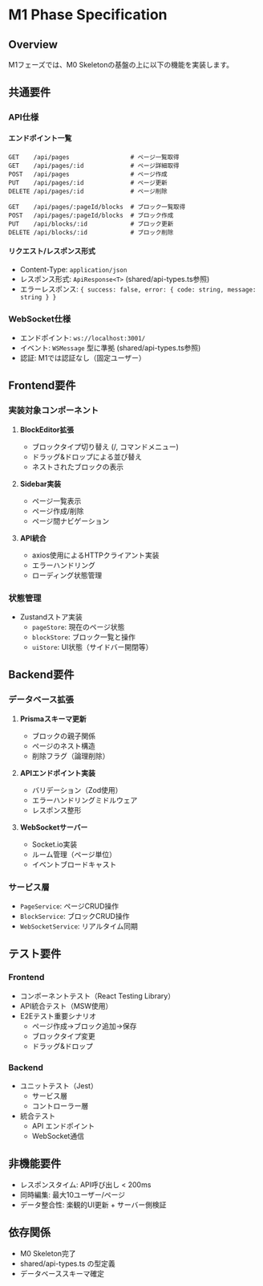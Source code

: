 # M1 Phase Specification

## Overview
M1フェーズでは、M0 Skeletonの基盤の上に以下の機能を実装します。

## 共通要件

### API仕様
#### エンドポイント一覧
```
GET    /api/pages                 # ページ一覧取得
GET    /api/pages/:id             # ページ詳細取得
POST   /api/pages                 # ページ作成
PUT    /api/pages/:id             # ページ更新
DELETE /api/pages/:id             # ページ削除

GET    /api/pages/:pageId/blocks  # ブロック一覧取得
POST   /api/pages/:pageId/blocks  # ブロック作成
PUT    /api/blocks/:id            # ブロック更新
DELETE /api/blocks/:id            # ブロック削除
```

#### リクエスト/レスポンス形式
- Content-Type: `application/json`
- レスポンス形式: `ApiResponse<T>` (shared/api-types.ts参照)
- エラーレスポンス: `{ success: false, error: { code: string, message: string } }`

### WebSocket仕様
- エンドポイント: `ws://localhost:3001/`
- イベント: `WSMessage` 型に準拠 (shared/api-types.ts参照)
- 認証: M1では認証なし（固定ユーザー）

## Frontend要件

### 実装対象コンポーネント
1. **BlockEditor拡張**
   - ブロックタイプ切り替え (/, コマンドメニュー)
   - ドラッグ&ドロップによる並び替え
   - ネストされたブロックの表示

2. **Sidebar実装**
   - ページ一覧表示
   - ページ作成/削除
   - ページ間ナビゲーション

3. **API統合**
   - axios使用によるHTTPクライアント実装
   - エラーハンドリング
   - ローディング状態管理

### 状態管理
- Zustandストア実装
  - `pageStore`: 現在のページ状態
  - `blockStore`: ブロック一覧と操作
  - `uiStore`: UI状態（サイドバー開閉等）

## Backend要件

### データベース拡張
1. **Prismaスキーマ更新**
   - ブロックの親子関係
   - ページのネスト構造
   - 削除フラグ（論理削除）

2. **APIエンドポイント実装**
   - バリデーション（Zod使用）
   - エラーハンドリングミドルウェア
   - レスポンス整形

3. **WebSocketサーバー**
   - Socket.io実装
   - ルーム管理（ページ単位）
   - イベントブロードキャスト

### サービス層
- `PageService`: ページCRUD操作
- `BlockService`: ブロックCRUD操作
- `WebSocketService`: リアルタイム同期

## テスト要件

### Frontend
- コンポーネントテスト（React Testing Library）
- API統合テスト（MSW使用）
- E2Eテスト重要シナリオ
  - ページ作成→ブロック追加→保存
  - ブロックタイプ変更
  - ドラッグ&ドロップ

### Backend
- ユニットテスト（Jest）
  - サービス層
  - コントローラー層
- 統合テスト
  - API エンドポイント
  - WebSocket通信

## 非機能要件
- レスポンスタイム: API呼び出し < 200ms
- 同時編集: 最大10ユーザー/ページ
- データ整合性: 楽観的UI更新 + サーバー側検証

## 依存関係
- M0 Skeleton完了
- shared/api-types.ts の型定義
- データベーススキーマ確定